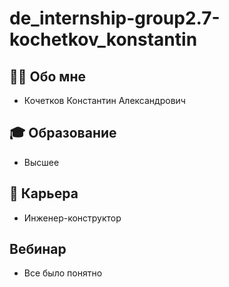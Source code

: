 # de_internship-group2.7-kochetkov_konstantin

## :man_technologist: Обо мне

* Кочетков Константин Александрович

## 🎓 Образование
* Высшее

## 💼 Карьера
* Инженер-конструктор

## Вебинар
* Все было понятно
